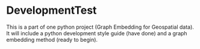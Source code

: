 # DevelopmentTest

This is a part of one python project (Graph Embedding for Geospatial data).
It will include a python development style guide (have done) and a graph embedding method (ready to begin).
